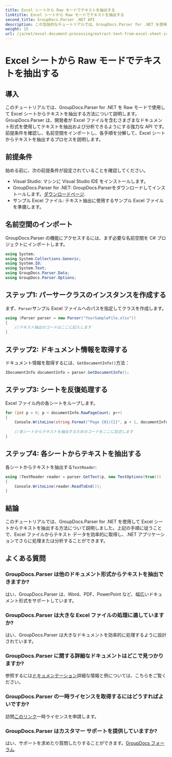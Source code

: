 ```yaml
---
title: Excel シートから Raw モードでテキストを抽出する
linktitle: Excel シートから Raw モードでテキストを抽出する
second_title: GroupDocs.Parser .NET API
description: この包括的なチュートリアルでは、GroupDocs.Parser for .NET を使用して Excel シートからテキストを抽出する方法を学びます。ダウンロードして解析を開始します。
weight: 15
url: /ja/net/excel-document-processing/extract-text-from-excel-sheet-in-raw-mode/
---
```


# Excel シートから Raw モードでテキストを抽出する

## 導入
このチュートリアルでは、GroupDocs.Parser for .NET を Raw モードで使用して Excel シートからテキストを抽出する方法について説明します。GroupDocs.Parser は、開発者が Excel ファイルを含むさまざまなドキュメント形式を使用してテキストを抽出および分析できるようにする強力な API です。前提条件を確認し、名前空間をインポートし、各手順を分解して、Excel シートからテキストを抽出するプロセスを説明します。
## 前提条件
始める前に、次の前提条件が設定されていることを確認してください。
- Visual Studio: マシンに Visual Studio IDE をインストールします。
-  GroupDocs.Parser for .NET: GroupDocs.Parserをダウンロードしてインストールします。[ダウンロードページ](https://releases.groupdocs.com/parser/net/).
- サンプル Excel ファイル: テキスト抽出に使用するサンプル Excel ファイルを準備します。

## 名前空間のインポート
GroupDocs.Parser の機能にアクセスするには、まず必要な名前空間を C# プロジェクトにインポートします。
```csharp
using System;
using System.Collections.Generic;
using System.IO;
using System.Text;
using GroupDocs.Parser.Data;
using GroupDocs.Parser.Options;
```
## ステップ1: パーサークラスのインスタンスを作成する
まず、`Parser`サンプル Excel ファイルへのパスを指定してクラスを作成します。
```csharp
using (Parser parser = new Parser("YourSampleFile.xlsx"))
{
    //テキスト抽出のコードはここに記入します
}
```
## ステップ2: ドキュメント情報を取得する
ドキュメント情報を取得するには、`GetDocumentInfo()`方法：
```csharp
IDocumentInfo documentInfo = parser.GetDocumentInfo();
```
## ステップ3: シートを反復処理する
Excel ファイル内の各シートをループします。
```csharp
for (int p = 0; p < documentInfo.RawPageCount; p++)
{
    Console.WriteLine(string.Format("Page {0}/{1}", p + 1, documentInfo.RawPageCount));
    
    //各シートからテキストを抽出するためのコードをここに記述します
}
```
## ステップ4: 各シートからテキストを抽出する
各シートからテキストを抽出する`TextReader`:
```csharp
using (TextReader reader = parser.GetText(p, new TextOptions(true)))
{
    Console.WriteLine(reader.ReadToEnd());
}
```

## 結論
このチュートリアルでは、GroupDocs.Parser for .NET を使用して Excel シートからテキストを抽出する方法について説明しました。上記の手順に従うことで、Excel ファイルからテキスト データを効率的に取得し、.NET アプリケーションでさらに処理または分析することができます。

## よくある質問
### GroupDocs.Parser は他のドキュメント形式からテキストを抽出できますか?
はい、GroupDocs.Parser は、Word、PDF、PowerPoint など、幅広いドキュメント形式をサポートしています。
### GroupDocs.Parser は大きな Excel ファイルの処理に適していますか?
はい、GroupDocs.Parser は大きなドキュメントを効率的に処理するように設計されています。
### GroupDocs.Parser に関する詳細なドキュメントはどこで見つかりますか?
参照するには[ドキュメンテーション](https://tutorials.groupdocs.com/parser/net/)詳細な情報と例については、こちらをご覧ください。
### GroupDocs.Parser の一時ライセンスを取得するにはどうすればよいですか?
訪問[このリンク](https://purchase.groupdocs.com/temporary-license/)一時ライセンスを申請します。
### GroupDocs.Parser はカスタマー サポートを提供していますか?
はい、サポートを求めたり質問したりすることができます。[GroupDocs フォーラム](https://forum.groupdocs.com/c/parser/17).